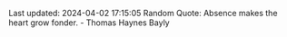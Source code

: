 Last updated: 2024-04-02 17:15:05
Random Quote: Absence makes the heart grow fonder. - Thomas Haynes Bayly